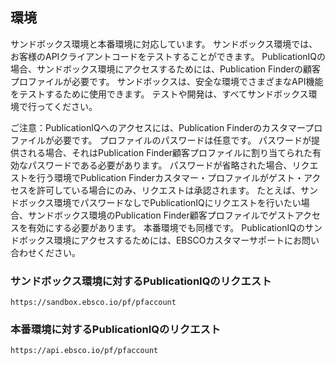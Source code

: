 ## 環境

サンドボックス環境と本番環境に対応しています。 サンドボックス環境では、お客様のAPIクライアントコードをテストすることができます。 PublicationIQの場合、サンドボックス環境にアクセスするためには、Publication Finderの顧客プロファイルが必要です。 サンドボックスは、安全な環境でさまざまなAPI機能をテストするために使用できます。 テストや開発は、すべてサンドボックス環境で行ってください。

ご注意：PublicationIQへのアクセスには、Publication Finderのカスタマープロファイルが必要です。 プロファイルのパスワードは任意です。 パスワードが提供される場合、それはPublication Finder顧客プロファイルに割り当てられた有効なパスワードである必要があります。 パスワードが省略された場合、リクエストを行う環境でPublication Finderカスタマー・プロファイルがゲスト・アクセスを許可している場合にのみ、リクエストは承認されます。 たとえば、サンドボックス環境でパスワードなしでPublicationIQにリクエストを行いたい場合、サンドボックス環境のPublication Finder顧客プロファイルでゲストアクセスを有効にする必要があります。 本番環境でも同様です。 PublicationIQのサンドボックス環境にアクセスするためには、EBSCOカスタマーサポートにお問い合わせください。


### サンドボックス環境に対するPublicationIQのリクエスト

```HTTP
https://sandbox.ebsco.io/pf/pfaccount
```

### 本番環境に対するPublicationIQのリクエスト
```HTTP
https://api.ebsco.io/pf/pfaccount
```